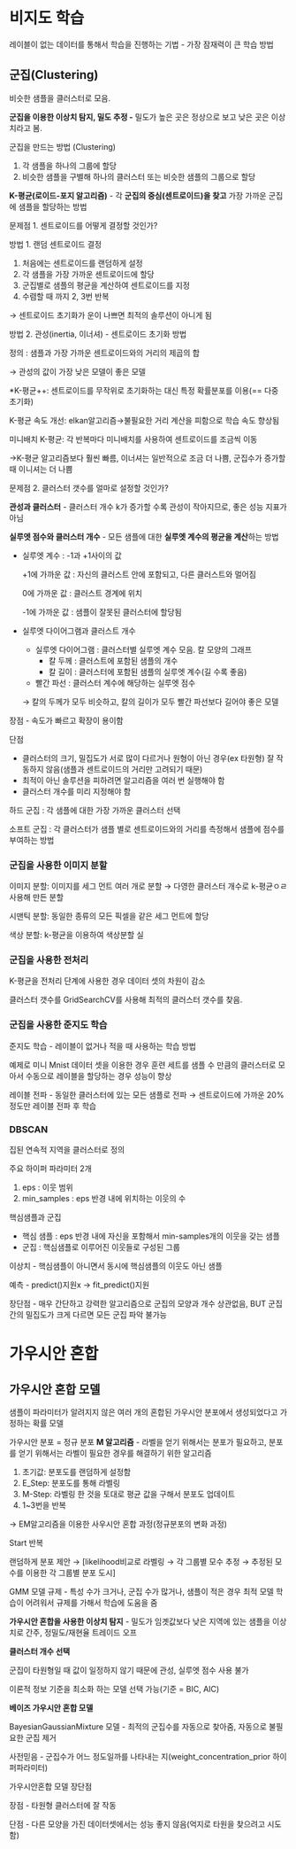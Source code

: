 # 비지도 학습
레이블이 없는 데이터를 통해서 학습을 진행하는 기법 - 가장 잠재력이 큰 학습 방법

## 군집(Clustering)
비슷한 샘플을 클러스터로 모음.

**군집을 이용한 이상치 탐지, 밀도 추정 -** 밀도가 높은 곳은 정상으로 보고 낮은 곳은 이상치라고 봄.

군집을 만드는 방법 (Clustering) 

1. 각 샘플을 하나의 그룹에 할당
2. 비슷한 샘플을 구별해 하나의 클러스터 또는 비슷한 샘플의 그룹으로 할당

**K-평균(로이드-포지 알고리즘)** - 각 **군집의 중심(센트로이드)을 찾고** 가장 가까운 군집에 샘플을 할당하는 방법

문제점 1. 센트로이드를 어떻게 결정할 것인가? 

방법 1. 랜덤 센트로이드 결정

1. 처음에는 센트로이드를 랜덤하게 설정
2. 각 샘플을 가장 가까운 센트로이드에 할당
3. 군집별로 샘플의 평균을 계산하여 센트로이드를 지정
4. 수렴할 때 까지 2, 3번 반복

→ 센트로이드 초기화가 운이 나쁘면 최적의 솔루션이 아니게 됨

방법 2. 관성(inertia, 이너셔) - 센트로이드 초기화 방법 

정의 : 샘플과 가장 가까운 센트로이드와의 거리의 제곱의 합

→ 관성의 값이 가장 낮은 모델이 좋은 모델

*K-평균++: 센트로이드를 무작위로 초기화하는 대신 특정 확률분포를 이용(== 다중 초기화)

K-평균 속도 개선: elkan알고리즘→불필요한 거리 계산을 피함으로 학습 속도 향상됨

미니배치 K-평균: 각 반복마다 미니배치를 사용하여 센트로이드를 조금씩 이동

→K-평균 알고리즘보다 훨씬 빠름, 이너셔는 일반적으로 조금 더 나쁨, 군집수가 증가할 때 이니셔는 더 나쁨

문제점 2. 클러스터 갯수를 얼마로 설정할 것인가?

**관성과 클러스터** - 클러스터 개수 k가 증가할 수록 관성이 작아지므로, 좋은 성능 지표가 아님 

**실루엣 점수와 클러스터 개수** - 모든 샘플에 대한 **실루엣 계수의 평균을 계산**하는 방법

- 실루엣 계수 : -1과 +1사이의 값
    
    +1에 가까운 값 : 자신의 클러스트 안에 포함되고, 다른 클러스트와 멀어짐
    
    0에 가까운 값 : 클러스트 경계에 위치
    
    -1에 가까운 값 : 샘플이 잘못된 클러스터에 할당됨
    
- 실루엣 다이어그램과 클러스트 개수
    - 실루엣 다이어그램 : 클러스터별 실루엣 계수 모음. 칼 모양의 그래프
        - 칼 두께 : 클러스트에 포함된 샘플의 개수
        - 칼 길이 : 클러스터에 포함된 샘플의 실루엣 계수(길 수록 좋음)
    - 빨간 파선 : 클러스터 계수에 해당하는 실루엣 점수
    
    → 칼의 두께가 모두 비슷하고, 칼의 길이가 모두 빨간 파선보다 길어야 좋은 모델

장점 - 속도가 빠르고 확장이 용이함

단점

- 클러스터의 크기, 밀집도가 서로 많이 다르거나 원형이 아닌 경우(ex 타원형) 잘 작동하지 않음(샘플과 센트로이드의 거리만 고려되기 때문)
- 최적이 아닌 솔루션을 피하려면 알고리즘을 여러 번 실행해야 함
- 클러스터 개수를 미리 지정해야 함

하드 군집 : 각 샘플에 대한 가장 가까운 클러스터 선택

소프트 군집  : 각 클러스터가 샘플 별로 센트로이드와의 거리를 측정해서 샘플에 점수를 부여하는 방법

### 군집을 사용한 이미지 분할
이미지 분할: 이미지를 세그 먼트 여러 개로 분할 → 다영한 클러스터 개수로 k-평균ㅇㄹ 사용해 만든 분할

시맨틱 분할: 동일한 종류의 모든 픽셀을 같은 세그 먼트에 할당

색상 분할: k-평균을 이용하여 색상분할 실
### 군집을 사용한 전처리
K-평균을 전처리 단계에 사용한 경우 데이터 셋의 차원이 감소

클러스터 갯수를 GridSearchCV를 사용해 최적의 클러스터 갯수를 찾음.
### 군집을 사용한 준지도 학습
준지도 학습 - 레이블이 없거나 적을 때 사용하는 학습 방법

예제로 미니 Mnist 데이터 셋을 이용한 경우 훈련 세트를 샘플 수 만큼의 클러스터로 모아서 수동으로 레이블을 할당하는 경우 성능이 향상

레이블 전파 - 동일한 클러스터에 있는 모든 샘플로 전파 → 센트로이드에 가까운 20%정도만 레이블 전파 후 학습
### DBSCAN
집된 연속적 지역을 클러스터로 정의

주요 하이퍼 파라미터 2개

1. eps : 이웃 범위
2. min_samples : eps 반경 내에 위치하는 이웃의 수

핵심샘플과 군집

- 핵심 샘플 : eps 반경 내에 자신을 포함해서 min-samples개의 이웃을 갖는 샘플
- 군집 : 핵심샘플로 이루어진 이웃들로 구성된 그룹

이상치 - 핵심샘플이 아니면서 동시에 핵심샘플의 이웃도 아닌 샘플

예측 - predict()지원x → fit_predict()지원

장단점 - 매우 간단하고 강력한 알고리즘으로 군집의 모양과 개수 상관없음, BUT 군집 간의 밀집도가 크게 다르면 모든 군집 파악 불가능
# 가우시안 혼합
## 가우시안 혼합 모델
샘플이 파라미터가 알려지지 않은 여러 개의 혼합된 가우시안 분포에서 생성되었다고 가정하는 확률 모델

가우시안 분포 = 정규 분포
**M 알고리즘** - 라벨을 얻기 위해서는 분포가 필요하고, 분포를 얻기 위해서는 라벨이 필요한 경우를 해결하기 위한 알고리즘

1. 초기값: 분포도를 랜덤하게 설정함
2. E_Step: 분포도를 통해 라벨링
3. M-Step: 라벨링 한 것을 토대로 평균 값을 구해서 분포도 업데이트
4. 1~3번을 반복

→ EM알고리즘을 이용한 사우시안 혼합 과정(정규분포의 변화 과정)

Start                               반복

랜덤하게 분포 제안 → [likelihood비교로 라벨링 → 각 그룹별 모수 추정 → 추정된 모수를 이용한 각 그룹별 분포 도시]

GMM 모델 규제 - 특성 수가 크거나, 군집 수가 많거나, 샘플이 적은 경우 최적 모델 학습이 어려워서 규제를 가해서 학습에 도움을 줌

**가우시안 혼합을 사용한 이상치 탐지** - 밀도가 임곗값보다 낮은 지역에 있는 샘플을 이상치로 간주, 정밀도/재현율 트레이드 오프

**클러스터 개수 선택**

군집이 타원형일 때 값이 일정하지 않기 때문에 관성, 실루엣 점수 사용 불가

이론적 정보 기준을 최소화 하는 모델 선택 가능(기준 = BIC, AIC)

**베이즈 가우시안 혼합 모델**

BayesianGaussianMixture 모델 - 최적의 군집수를 자동으로 찾아줌, 자동으로 불필요한 군집 제거

사전믿음 - 군집수가 어느 정도일까를 나타내는 지(weight_concentration_prior 하이퍼파라미터)

가우시안혼합 모델 장단점

장점 - 타원형 클러스터에 잘 작동

단점 - 다른 모양을 가진 데이터셋에서는 성능 좋지 않음(억지로 타원을 찾으려고 시도함)
